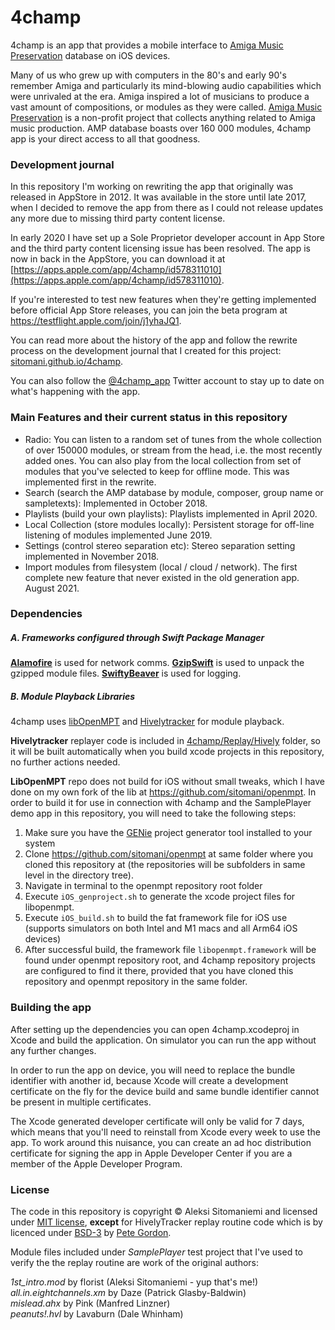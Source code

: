 # 4champ

4champ is an app that provides a mobile interface to [Amiga Music Preservation](http://amp.dascene.net) database on iOS devices.

Many of us who grew up with computers in the 80's and early 90's remember Amiga and particularly its mind-blowing audio capabilities which were unrivaled at the era. Amiga inspired a lot of musicians to
produce a vast amount of compositions, or modules as they were called. [Amiga Music Preservation](http://amp.dascene.net) is a non-profit
project that collects anything related to Amiga music production. AMP database boasts over 160 000 modules, 4champ app is your direct access to all that goodness.

### Development journal

In this repository I'm working on rewriting the app that originally was released in AppStore in 2012. It was available in the store until late 2017, when I decided to remove the app from there as I could not release updates any more due to missing third party content license.

In early 2020 I have set up a Sole Proprietor developer account in App Store and the third party content licensing issue has been resolved. The app is now in back in the AppStore, you can download it at [https://apps.apple.com/app/4champ/id578311010](https://apps.apple.com/app/4champ/id578311010).

If you're interested to test new features when they're getting implemented before official App Store releases, you can join the beta program at https://testflight.apple.com/join/j1yhaJQ1.

You can read more about the history of the app and follow the rewrite process on the development journal that I created for this project: [sitomani.github.io/4champ](https://sitomani.github.io/4champ).

You can also follow the [@4champ_app](https://twitter.com/4champ_app) Twitter account to stay up to date on what's happening with the app.

### Main Features and their current status in this repository

- Radio: You can listen to a random set of tunes from the whole collection of over 150000 modules, or stream from the head, i.e. the most recently added ones. You can also play from the local collection from set of modules that you've selected to keep for offline mode. This was implemented first in the rewrite.
- Search (search the AMP database by module, composer, group name or sampletexts): Implemented in October 2018.
- Playlists (build your own playlists): Playlists implemented in April 2020.
- Local Collection (store modules locally): Persistent storage for off-line listening of modules implemented June 2019.
- Settings (control stereo separation etc): Stereo separation setting implemented in November 2018.
- Import modules from filesystem (local / cloud / network). The first complete new feature that never existed in the old generation app. August 2021.

### Dependencies

##### A. Frameworks configured through Swift Package Manager

**[Alamofire](https://github.com/Alamofire/Alamofire)** is used for network comms.
**[GzipSwift](https://github.com/1024jp/GzipSwift)** is used to unpack the gzipped module files.
**[SwiftyBeaver](https://github.com/SwiftyBeaver/SwiftyBeaver)** is used for logging.

##### B. Module Playback Libraries

4champ uses [libOpenMPT](https://github.com/OpenMPT/openmpt) and [Hivelytracker](https://github.com/pete-gordon/hivelytracker) for module playback.

**Hivelytracker** replayer code is included in [4champ/Replay/Hively](4champ/replay/hively) folder, so it will be built automatically when you build xcode projects in this repository, no further actions needed.

**LibOpenMPT** repo does not build for iOS without small tweaks, which I have done on my own fork of the lib at https://github.com/sitomani/openmpt. In order to build it for use in connection with 4champ and the SamplePlayer demo app in this repository, you will need to take the following steps:

1. Make sure you have the [GENie](https://github.com/bkaradzic/GENie) project generator tool installed to your system
2. Clone https://github.com/sitomani/openmpt at same folder where you cloned this repository at (the repositories will be subfolders in same level in the directory tree).
3. Navigate in terminal to the openmpt repository root folder
4. Execute `iOS_genproject.sh` to generate the xcode project files for libopenmpt.
5. Execute `iOS_build.sh` to build the fat framework file for iOS use (supports simulators on both Intel and M1 macs and all Arm64 iOS devices)
6. After successful build, the framework file `libopenmpt.framework` will be found under openmpt repository root, and 4champ repository projects are configured to find it there, provided that you have cloned this repository and openmpt repository in the same folder.

### Building the app

After setting up the dependencies you can open 4champ.xcodeproj in Xcode and build the application. On simulator you can run the app without any further changes.

In order to run the app on device, you will need to replace the bundle identifier with another id, because Xcode will create a development certificate on the fly for the device build and same bundle identifier cannot be present in multiple certificates.

The Xcode generated developer certificate will only be valid for 7 days, which means that you'll need to reinstall from Xcode every week to use the app. To work around this nuisance, you can create an ad hoc distribution certificate for signing the app in Apple Developer Center if you are a member of the Apple Developer Program.

### License

The code in this repository is copyright © Aleksi Sitomaniemi and licensed under [MIT license](LICENSE), **except** for HivelyTracker replay routine code which is by licenced under [BSD-3](4champ/replay/hively/LICENSE) by [Pete Gordon](https://github.com/pete-gordon).

Module files included under _SamplePlayer_ test project that I've used to verify the the replay routine are work of the original authors:

_1st_intro.mod_ by florist (Aleksi Sitomaniemi - yup that's me!)<br/>
_all.in.eightchannels.xm_ by Daze (Patrick Glasby-Baldwin)<br/>
_mislead.ahx_ by Pink (Manfred Linzner)<br/>
_peanuts!.hvl_ by Lavaburn (Dale Whinham)<br/>
